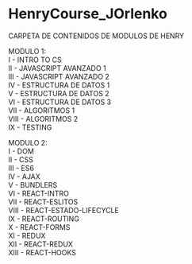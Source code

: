 # HenryCourse_JOrlenko

CARPETA DE CONTENIDOS DE MODULOS DE HENRY

MODULO 1:  
I - INTRO TO CS  
II - JAVASCRIPT AVANZADO 1  
III - JAVASCRIPT AVANZADO 2  
IV -  ESTRUCTURA DE DATOS 1  
V - ESTRUCTURA DE DATOS 2  
VI - ESTRUCTURA DE DATOS 3  
VII - ALGORITMOS 1  
VIII - ALGORITMOS 2  
IX - TESTING  


MODULO 2:  
I -  DOM  
II - CSS  
III - ES6  
IV - AJAX  
V - BUNDLERS  
VI - REACT-INTRO  
VII - REACT-ESLITOS  
VIII - REACT-ESTADO-LIFECYCLE  
IX - REACT-ROUTING  
X - REACT-FORMS  
XI - REDUX  
XII - REACT-REDUX  
XIII - REACT-HOOKS  
